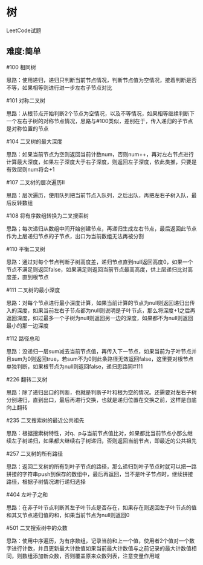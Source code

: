 # 树

LeetCode试题

## 难度:简单

#100 相同树

思路：使用递归，递归只判断当前节点情况，判断节点值为空情况，接着判断是否不等，如果相等则进行进一步左右子节点对比

#101 对称二叉树

思路：从根节点开始判断2个节点为空情况，以及不等情况，如果相等继续判断下一个左右子树的对称节点情况，思路与#100类似，差别在于，传入递归的子节点是对称位置的节点

#104 二叉树的最大深度

思路：如果当前节点为空则返回当前计数num，否则num++，再对左右节点进行计算最大深度，如果左子深度大于右子深度，则返回左子深度，依此类推，只要是有效层则num将会+1

#107 二叉树的层次遍历II

思路：层次遍历，使用队列把当前节点入队列，之后出队，再把左右子树入队，最后反转数组

#108 将有序数组转换为二叉搜索树

思路；每次递归从数组中间开始创建节点，再递归生成左右节点，最后返回此节点作为上层递归节点的子节点，出口为当前数组无法再被分割

#110 平衡二叉树

思路：通过对每个节点判断子树高度差，递归节点直到null返回高度0，如果一个节点不满足则返回false，如果满足则返回当前节点最高高度，供上层递归比对高度差，直到根节点

#111 二叉树的最小深度

思路：对每个节点进行最小深度计算，如果当前计算的节点为null则返回递归出传入的深度，如果当前左右子节点都为null则说明是子叶节点，那么将深度+1之后再返回深度，如过最多一个子树为null则返回另一边的深度，如果都不为null则返回最小的那一边深度

#112 路径总和

思路：没递归一层sum减去当前节点值，再传入下一节点，如果当前为子叶节点并且sum为0则返回true，若sum不为0则此条路径无效返回false，这里要对根节点单独判断，如果根节点为null则返回false，递归思路同#111

#226 翻转二叉树

思路：除了递归出口的判断，也就是判断子叶和根为空的情况。还需要对左右子树分别递归，直到出口，最后再进行交换，也就是递归位置在交换之前，这样是自底向上翻转

#235 二叉搜索树的最近公共祖先

思路：根据搜索树特性，对q、p与当前节点值比对，如果都比当前节点小那么继续左子树递归，如果都大继续右子树递归，否则返回当前节点，即最近的公共祖先

#257 二叉树的所有路径

思路：返回二叉树的所有到叶子节点的路径，那么递归到叶子节点时就可以把一路拼接的字符串push到保存的数组中，最后再返回，当不是叶子节点时，继续拼接路径，根据子树情况进行递归选择

#404 左叶子之和

思路：在非子叶节点判断其左子叶节点是否存在，如果存在则返回左子叶节点的值和其又节点递归值的和，如果当前节点为null则返回0

#501 二叉搜索树中的众数

思路：使用中序遍历，为有序数组，记录当前和上一个值，使用者2个值对一个数字进行计数，并且更新最大计数值如果当前最大计数值与之前记录的最大计数值相同，则数组添加新众数，否则覆盖原来众数列表，注意变量作用域

